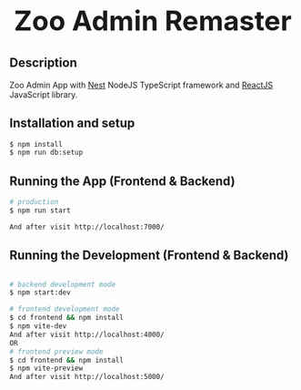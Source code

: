 <h1 align="center" style="font-size: 3rem">
  Zoo Admin Remaster
</h1>

## Description

Zoo Admin App with [Nest](https://github.com/nestjs/nest) NodeJS TypeScript framework and [ReactJS](https://reactjs.org/) JavaScript library.

## Installation and setup

```bash
$ npm install
$ npm run db:setup
```

## Running the App (Frontend & Backend)

```bash
# production
$ npm run start

And after visit http://localhost:7000/
```

## Running the Development (Frontend & Backend)

```bash

# backend development mode
$ npm start:dev

# frontend development mode
$ cd frontend && npm install
$ npm vite-dev
And after visit http://localhost:4000/
OR
# frontend preview mode
$ cd frontend && npm install
$ npm vite-preview
And after visit http://localhost:5000/
